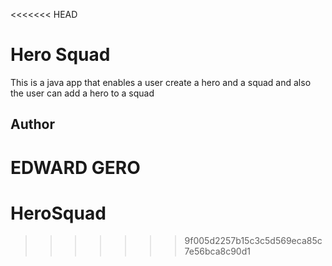 <<<<<<< HEAD
# Hero Squad

This is a java app that enables a user create a hero and a squad and also the user can add a hero to a squad

## Author

**EDWARD GERO**
=======
# HeroSquad
>>>>>>> 9f005d2257b15c3c5d569eca85c7e56bca8c90d1
